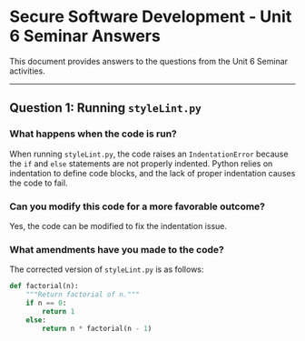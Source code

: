 
# Secure Software Development - Unit 6 Seminar Answers

This document provides answers to the questions from the Unit 6 Seminar activities.

---

## **Question 1: Running `styleLint.py`**

### **What happens when the code is run?**
When running `styleLint.py`, the code raises an `IndentationError` because the `if` and `else` statements are not properly indented. Python relies on indentation to define code blocks, and the lack of proper indentation causes the code to fail.

### **Can you modify this code for a more favorable outcome?**
Yes, the code can be modified to fix the indentation issue.

### **What amendments have you made to the code?**
The corrected version of `styleLint.py` is as follows:

```python
def factorial(n):
    """Return factorial of n."""
    if n == 0:
        return 1
    else:
        return n * factorial(n - 1)


